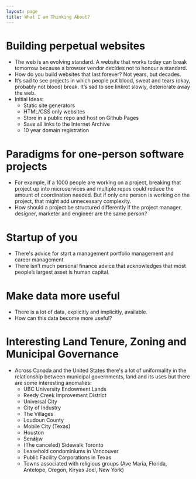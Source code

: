 ```yaml
---
layout: page
title: What I am Thinking About?
---
```


# Building perpetual websites
- The web is an evolving standard. A website that works today can break tomorrow because a browser vendor decides not to honour a standard.
- How do you build websites that last forever? Not years, but decades.
- It’s sad to see projects in which people put blood, sweat and tears (okay, probably not blood) break. It’s sad to see linkrot slowly, deteriorate away the web.
- Initial Ideas:
    - Static site generators
    - HTML/CSS only websites
    - Store in a public repo and host on Github Pages
    - Save all links to the Internet Archive
    - 10 year domain registration

# Paradigms for one-person software projects
- For example, if a 1000 people are working on a project, breaking that project up into microservices and multiple repos could reduce the amount of coordination needed. But if only one person is working on the project, that might add unnecessary complexity.
- How should a project be structured differently if the project manager, designer, marketer and engineer are the same person?

# Startup of you
- There's advice for start a management portfolio management and career management
- There isn’t much personal finance advice that acknowledges that most people’s largest asset is human capital.

# Make data more useful
- There is a lot of data, explicitly and implicitly, available.
- How can this data become more useful?

# Interesting Land Tenure, Zoning and Municipal Governance
- Across Canada and the United States there's a lot of uniformality in the relationship between municipal governments, land and its uses but there are some interesting anomalies:
    - UBC University Endowment Lands
    - Reedy Creek Improvement District
    - Universal City
    - City of Industry
    - The Villages
    - Loudoun County
    - Mobile City (Texas)
    - Houston
    - Sen̓áḵw
    - (The canceled) Sidewalk Toronto
    - Leasehold condominiums in Vancouver
    - Public Facility Corporations in Texas
    - Towns associated with religious groups (Ave Maria, Florida, Antelope, Oregon, Kiryas Joel, New York)
